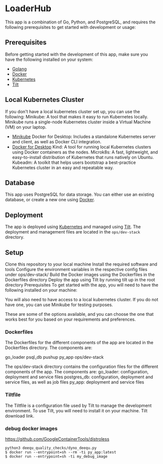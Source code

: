 # LoaderHub

This app is a combination of Go, Python, and PostgreSQL, and requires the following prerequisites to get started with development or usage:

## Prerequisites
Before getting started with the development of this app, make sure you have the following installed on your system:
- [Golang](https://golang.org/doc/install)
- [Docker](https://docs.docker.com/get-docker/)
- [Kubernetes](https://kubernetes.io/docs/tasks/tools/install-kubectl/)
- [Tilt](https://tilt.dev/install/)

## Local Kubernetes Cluster
If you don't have a local kubernetes cluster set up, you can use the following:
Minikube: A tool that makes it easy to run Kubernetes locally. Minikube runs a single-node Kubernetes cluster inside a Virtual Machine (VM) on your laptop.
- [Minikube](https://kubernetes.io/docs/tasks/tools/install-minikube/)
Docker for Desktop: Includes a standalone Kubernetes server and client, as well as Docker CLI integration.
- [Docker for Desktop](https://www.docker.com/products/docker-desktop)
Kind: A tool for running local Kubernetes clusters using Docker containers as the nodes.
Microk8s: A fast, lightweight, and easy-to-install distribution of Kubernetes that runs natively on Ubuntu.
Kubeadm: A toolkit that helps users bootstrap a best-practice Kubernetes cluster in an easy and repeatable way.

## Database
This app uses PostgreSQL for data storage. You can either use an existing database, or create a new one using [Docker](https://hub.docker.com/_/postgres).

## Deployment
The app is deployed using [Kubernetes](https://kubernetes.io/docs/concepts/workloads/controllers/deployment/) and managed using [Tilt](https://tilt.dev/docs/). The deployment and management files are located in the `ops/dev-stack` directory.

## Setup
Clone this repository to your local machine
Install the required software and tools
Configure the environment variables in the respective config files under ops/dev-stack/
Build the Docker images using the Dockerfiles in the Dockerfiles directory
Deploy the app using Tilt by running tilt up in the root directory
Prerequisites
To get started with the app, you will need to have the following installed on your machine:

You will also need to have access to a local kubernetes cluster. If you do not have one, you can use Minikube for testing purposes. 



These are some of the options available, and you can choose the one that works best for you based on your requirements and preferences.
### Dockerfiles
The Dockerfiles for the different components of the app are located in the Dockerfiles directory. The components are:

go_loader
psql_db
pushup
py_app
ops/dev-stack

The ops/dev-stack directory contains the configuration files for the different components of the app. The components are:
go_loader: configuration, deployment and service files
postgres_db: configuration, deployment and service files, as well as job files
py_app: deployment and service files


### Tiltfile
The Tiltfile is a configuration file used by Tilt to manage the development environment. To use Tilt, you will need to install it on your machine. Tilt download link.

### debug docker images

https://github.com/GoogleContainerTools/distroless
```
python3 deequ_quality_checks/dyno_deequ.py
$ docker run --entrypoint=sh --rm -ti py_app:latest
$ docker run --entrypoint=sh -ti my_debug_image
```